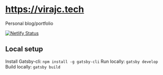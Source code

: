 
# https://virajc.tech

Personal blog/portfolio

[![Netlify Status](https://api.netlify.com/api/v1/badges/6b73cf2f-f66a-43ea-aeab-ea9578bd12cb/deploy-status)](https://app.netlify.com/sites/virajc/deploys)

## Local setup
Install Gatsby-cli: `npm install -g gatsby-cli`
Run locally: `gatsby develop`
Build locally: `gatsby build`
